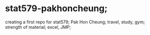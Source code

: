 # stat579-pakhoncheung;
creating a first repo for stat579;
Pak Hon Cheung;
travel, study, gym;
strength of material;
excel, JMP;
